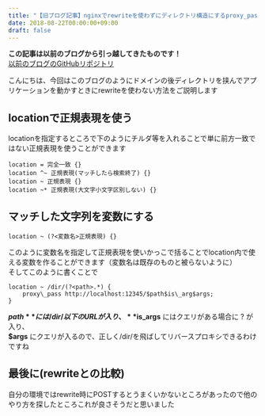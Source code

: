 ```yaml
---
title: "【旧ブログ記事】nginxでrewriteを使わずにディレクトリ構造にするproxy_pass"
date: 2018-08-22T00:00:00+09:00
draft: false
---
```


<p class="warn">
  <strong>この記事は以前のブログから引っ越してきたものです！</strong><br>
  <a href="https://github.com/kakudo415/blog">以前のブログのGitHubリポジトリ</a>
</p>

こんにちは、今回はこのブログのようにドメインの後ディレクトリを挟んでアプリケーションを動かすときにrewriteを使わない方法をご説明します  

## locationで正規表現を使う
locationを指定するところで下のようにチルダ等を入れることで単に前方一致ではない正規表現を使うことができます  
<pre><code>location = 完全一致 {}  
location ^~ 正規表現(マッチしたら検索終了) {}  
location ~ 正規表現 {}  
location ~* 正規表現(大文字小文字区別しない) {}</code></pre>

## マッチした文字列を変数にする
<pre><code>location ~ (?&lt;変数名&gt;正規表現) {}</code></pre>

このように変数名を指定して正規表現を使いかっこで括ることでlocation内で使える変数を作ることができます（変数名は既存のものと被らないように）  
そしてこのように書くことで  
<pre><code>location ~ /dir/(?&lt;path&gt;.*) {
	proxy\_pass http://localhost:12345/$path$is\_arg$args;
}</code></pre>

**$path** には/dir/以下のURLが入り、  
**$is\_args** にはクエリがある場合に ? が入り、  
**$args** にクエリが入るので、正しく/dir/を飛ばしてリバースプロキシできるわけですね  

## 最後に(rewriteとの比較)
自分の環境ではrewrite時にPOSTするとうまくいかないところがあったので他のやり方を探したところこれが良さそうだと思いました 
